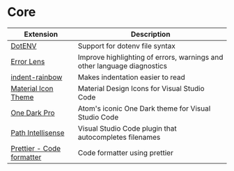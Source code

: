# Core

| Extension                                                                                                   | Description                                                             |
| ----------------------------------------------------------------------------------------------------------- | ----------------------------------------------------------------------- |
| [DotENV](https://marketplace.visualstudio.com/items?itemName=mikestead.dotenv)                              | Support for dotenv file syntax                                          |
| [Error Lens](https://marketplace.visualstudio.com/items?itemName=usernamehw.errorlens)                      | Improve highlighting of errors, warnings and other language diagnostics |
| [indent-rainbow](https://marketplace.visualstudio.com/items?itemName=oderwat.indent-rainbow)                | Makes indentation easier to read                                        |
| [Material Icon Theme](https://marketplace.visualstudio.com/items?itemName=PKief.material-icon-theme)        | Material Design Icons for Visual Studio Code                            |
| [One Dark Pro](https://marketplace.visualstudio.com/items?itemName=zhuangtongfa.Material-theme)             | Atom's iconic One Dark theme for Visual Studio Code                     |
| [Path Intellisense](https://marketplace.visualstudio.com/items?itemName=christian-kohler.path-intellisense) | Visual Studio Code plugin that autocompletes filenames                  |
| [Prettier - Code formatter](https://marketplace.visualstudio.com/items?itemName=esbenp.prettier-vscode)     | Code formatter using prettier                                           |
